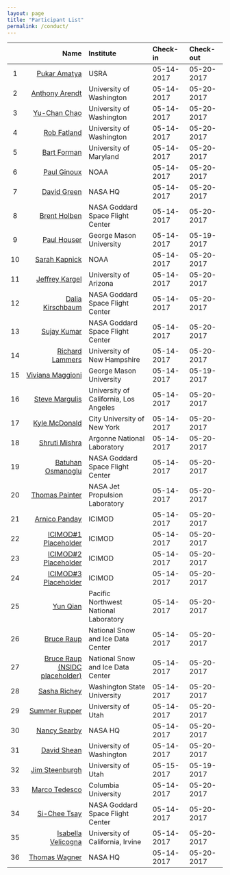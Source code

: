 ```yaml
---
layout: page
title: "Participant List"
permalink: /conduct/
---
```


| | Name | Institute | Check-in | Check-out | 
|:---:|-----:|:----------|:----------|:----------|
| 1 | [Pukar Amatya](mailto:pukar.m.amatya@nasa.gov) | USRA |05-14-2017 |05-20-2017 |
| 2 | [Anthony Arendt](mailto:arendta@uw.edu) | University of Washington |05-14-2017 |05-20-2017 |
| 3 | [Yu-Chan Chao](mailto:chaoy@uw.edu) | University of Washington |05-14-2017 |05-20-2017 |
| 4 | [Rob Fatland](mailto:rob5@uw.edu) | University of Washington |05-14-2017 |05-20-2017 |
| 5 | [Bart Forman](mailto:baforman@umd.edu) | University of Maryland |05-14-2017 |05-20-2017 |
| 6 | [Paul Ginoux](mailto:paul.ginoux@noaa.gov) | NOAA |05-14-2017 |05-20-2017 |
| 7 | [David Green](mailto:david.s.green@nasa.gov) | NASA HQ |05-14-2017 |05-20-2017 |
| 8 | [Brent  Holben](mailto:brent.n.holben@nasa.gov) | NASA Goddard Space Flight Center |05-14-2017 |05-20-2017 |
| 9 | [Paul Houser](mailto:phouser@gmu.edu) | George Mason University |05-14-2017 |05-19-2017 |
| 10 | [Sarah Kapnick](mailto:sarah.kapnick@noaa.gov) | NOAA |05-14-2017 |05-20-2017 |
| 11 | [Jeffrey Kargel](mailto:jeffreyskargel@hotmail.com) | University of Arizona |05-14-2017 |05-20-2017 |
| 12 | [Dalia Kirschbaum](mailto:dalia.b.kirschbaum@nasa.gov) | NASA Goddard Space Flight Center |05-14-2017 |05-20-2017 |
| 13 | [Sujay Kumar](mailto:sujay.v.kumar@nasa.gov) | NASA Goddard Space Flight Center |05-14-2017 |05-20-2017 |
| 14 | [Richard Lammers](mailto:Richard.Lammers@unh.edu) | University of New Hampshire |05-14-2017 |05-20-2017 |
| 15 | [Viviana Maggioni](mailto:vmaggion@gmu.edu) | George Mason University |05-14-2017 |05-19-2017 |
| 16 | [Steve Margulis](mailto:margulis@seas.ucla.edu) | University of California, Los Angeles |05-14-2017 |05-20-2017 |
| 17 | [Kyle McDonald](mailto:kmcdonald2@ccny.cuny.edu) | City University of New York |05-14-2017 |05-20-2017 |
| 18 | [Shruti Mishra](mailto:mishra@anl.gov) | Argonne National Laboratory |05-14-2017 |05-20-2017 |
| 19 | [Batuhan Osmanoglu](mailto:batuhan.osmanoglu@nasa.gov) | NASA Goddard Space Flight Center |05-14-2017 |05-20-2017 |
| 20 | [Thomas Painter](mailto:thomas.painter@jpl.nasa.gov) | NASA Jet Propulsion Laboratory |05-14-2017 |05-20-2017 |
| 21 | [Arnico Panday](mailto:Arnico.Panday@icimod.org) | ICIMOD |05-14-2017 |05-20-2017 |
| 22 | [ICIMOD#1 Placeholder](mailto:) | ICIMOD |05-14-2017 |05-20-2017 |
| 23 | [ICIMOD#2 Placeholder](mailto:) | ICIMOD |05-14-2017 |05-20-2017 |
| 24 | [ICIMOD#3 Placeholder](mailto:) | ICIMOD |05-14-2017 |05-20-2017 |
| 25 | [Yun Qian](mailto:yun.qian@pnnl.gov) | Pacific Northwest National Laboratory |05-14-2017 |05-20-2017 |
| 26 | [Bruce Raup](mailto:braup@nsidc.org) | National Snow and Ice Data Center |05-14-2017 |05-20-2017 |
| 27 | [Bruce Raup (NSIDC placeholder)](mailto:braup@nsidc.org) | National Snow and Ice Data Center |05-14-2017 |05-20-2017 |
| 28 | [Sasha Richey](mailto:sasha.richey@wsu.edu) | Washington State University |05-14-2017 |05-20-2017 |
| 29 | [Summer Rupper](mailto:summer.rupper@geog.utah.edu) | University of Utah |05-14-2017 |05-20-2017 |
| 30 | [Nancy Searby](mailto:nancy.d.searby@nasa.gov) | NASA HQ |05-14-2017 |05-20-2017 |
| 31 | [David Shean](mailto:dshean@uw.edu) | University of Washington |05-14-2017 |05-20-2017 |
| 32 | [Jim Steenburgh](mailto:jim.steenburgh@utah.edu) | University of Utah |05-15-2017 |05-19-2017 |
| 33 | [Marco Tedesco](mailto:mtedesco@ldeo.columbia.edu) | Columbia University |05-14-2017 |05-20-2017 |
| 34 | [Si-Chee Tsay](mailto:si-chee.tsay@nasa.gov) | NASA Goddard Space Flight Center |05-14-2017 |05-20-2017 |
| 35 | [Isabella Velicogna](mailto:isabella@uci.edu) | University of California, Irvine |05-14-2017 |05-20-2017 |
| 36 | [Thomas Wagner](mailto:thomas.wagner@nasa.gov) | NASA HQ |05-14-2017 |05-20-2017 |
